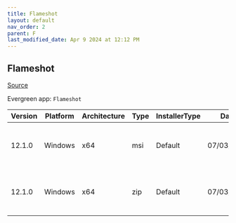 ```yaml
---
title: Flameshot
layout: default
nav_order: 2
parent: F
last_modified_date: Apr 9 2024 at 12:12 PM
---
```


## Flameshot

[Source](https://flameshot.org/)

Evergreen app: `Flameshot`

| Version | Platform | Architecture | Type | InstallerType | Date       | Size     | URI                                                                                                                                                                                                |
| ------- | -------- | ------------ | ---- | ------------- | ---------- | -------- | -------------------------------------------------------------------------------------------------------------------------------------------------------------------------------------------------- |
| 12.1.0  | Windows  | x64          | msi  | Default       | 07/03/2022 | 43585536 | [https://github.com/flameshot-org/flameshot/releases/download/v12.1.0/Flameshot-12.1.0-win64.msi](https://github.com/flameshot-org/flameshot/releases/download/v12.1.0/Flameshot-12.1.0-win64.msi) |
| 12.1.0  | Windows  | x64          | zip  | Default       | 07/03/2022 | 46043249 | [https://github.com/flameshot-org/flameshot/releases/download/v12.1.0/flameshot-12.1.0-win64.zip](https://github.com/flameshot-org/flameshot/releases/download/v12.1.0/flameshot-12.1.0-win64.zip) |
